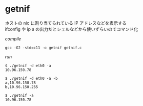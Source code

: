 # getnif

ホストの nic に割り当てられている IP アドレスなどを表示する  
ifconfig や ip a の出力だとシェルなどから使いずらいのでコマンド化  

*compile*
```
gcc -O2 -std=c11 -o getnif getnif.c
```

*run*
```
$ ./getnif -d eth0 -a
10.96.150.78

$ ./getnif -d eth0 -a -b
a,10.96.150.78
b,10.96.150.255

$ ./getnif -a
10.96.150.78
```
